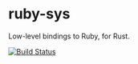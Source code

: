 # ruby-sys

Low-level bindings to Ruby, for Rust.

[![Build Status](https://travis-ci.org/steveklabnik/ruby-sys.svg?branch=master)](https://travis-ci.org/steveklabnik/ruby-sys)
